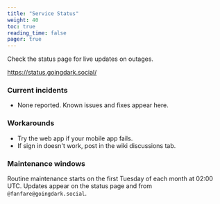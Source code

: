 ```yaml
---
title: "Service Status"
weight: 40
toc: true
reading_time: false
pager: true
---
```


Check the status page for live updates on outages.

https://status.goingdark.social/

### Current incidents

- None reported. Known issues and fixes appear here.

### Workarounds

- Try the web app if your mobile app fails.
- If sign in doesn't work, post in the wiki discussions tab.

### Maintenance windows

Routine maintenance starts on the first Tuesday of each month at 02:00 UTC.
Updates appear on the status page and from `@fanfare@goingdark.social`.
